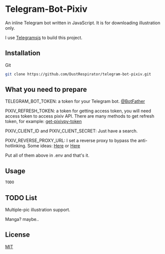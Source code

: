 # Telegram-Bot-Pixiv

An inline Telegram bot written in JavaScript. It is for downloading illustration only.

I use [Telegramsjs](https://github.com/telegramsjs/Telegramsjs) to build this project.

## Installation

Git

```bash
git clone https://github.com/DustRespirator/telegram-bot-pixiv.git
```

## What you need to prepare

TELEGRAM_BOT_TOKEN: a token for your Telegram bot. [@BotFather](https://t.me/BotFather)

PIXIV_REFRESH_TOKEN: a token for getting access token, you will need access token to access pixiv API. There are many methods to get refresh token, for example: [get-pixivpy-token](https://github.com/piglig/pixiv-token)

PIXIV_CLIENT_ID and PIXIV_CLIENT_SECRET: Just have a search.

PIXIV_REVERSE_PROXY_URL: I set a reverse proxy to bypass the anti-hotlinking. Some ideas: [Here](https://github.com/pixiv-cat/pixivcat-cloudflare-workers) or [Here](https://blog.yuki.sh/posts/599ec3ed8eda/#%E5%8F%8D%E5%90%91%E4%BB%A3%E7%90%86)

Put all of them above in .env and that's it.

## Usage

```bash
TODO
```

## TODO List

Multiple-pic illustration support.

Manga? maybe..

## License

[MIT](https://choosealicense.com/licenses/mit/)

